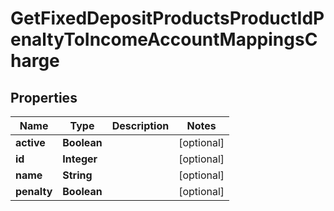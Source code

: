 

# GetFixedDepositProductsProductIdPenaltyToIncomeAccountMappingsCharge


## Properties

| Name | Type | Description | Notes |
|------------ | ------------- | ------------- | -------------|
|**active** | **Boolean** |  |  [optional] |
|**id** | **Integer** |  |  [optional] |
|**name** | **String** |  |  [optional] |
|**penalty** | **Boolean** |  |  [optional] |



